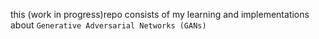 this (work in progress)repo consists of my learning and implementations about `Generative Adversarial Networks (GANs) `


